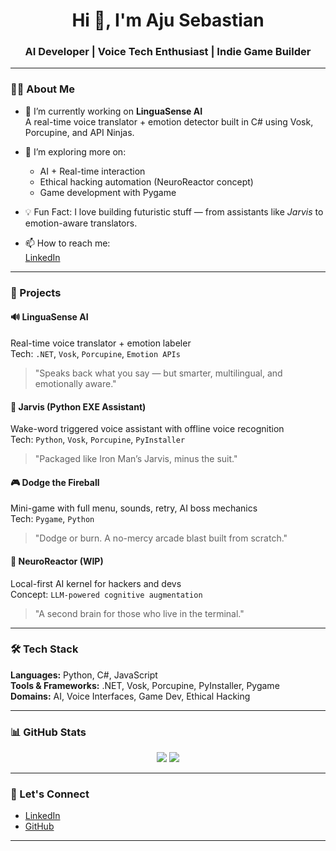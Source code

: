 <h1 align="center">Hi 👋, I'm Aju Sebastian</h1>
<h3 align="center">AI Developer | Voice Tech Enthusiast | Indie Game Builder</h3>

---

### 👨‍💻 About Me
- 🔭 I’m currently working on **LinguaSense AI**  
  A real-time voice translator + emotion detector built in C# using Vosk, Porcupine, and API Ninjas.

- 🌱 I’m exploring more on:
  - AI + Real-time interaction
  - Ethical hacking automation (NeuroReactor concept)
  - Game development with Pygame

- 💡 Fun Fact: I love building futuristic stuff — from assistants like *Jarvis* to emotion-aware translators.

- 📫 How to reach me:  
  [LinkedIn](https://www.linkedin.com/in/aju-sebastian-78b155265/)

---

### 🧠 Projects

#### 🔊 LinguaSense AI
Real-time voice translator + emotion labeler  
Tech: `.NET`, `Vosk`, `Porcupine`, `Emotion APIs`  
> "Speaks back what you say — but smarter, multilingual, and emotionally aware."

#### 🤖 Jarvis (Python EXE Assistant)
Wake-word triggered voice assistant with offline voice recognition  
Tech: `Python`, `Vosk`, `Porcupine`, `PyInstaller`  
> "Packaged like Iron Man’s Jarvis, minus the suit."

#### 🎮 Dodge the Fireball
Mini-game with full menu, sounds, retry, AI boss mechanics  
Tech: `Pygame`, `Python`  
> "Dodge or burn. A no-mercy arcade blast built from scratch."

#### 🧬 NeuroReactor (WIP)
Local-first AI kernel for hackers and devs  
Concept: `LLM-powered cognitive augmentation`  
> "A second brain for those who live in the terminal."

---

### 🛠️ Tech Stack
**Languages:** Python, C#, JavaScript  
**Tools & Frameworks:** .NET, Vosk, Porcupine, PyInstaller, Pygame  
**Domains:** AI, Voice Interfaces, Game Dev, Ethical Hacking

---

### 📊 GitHub Stats
<p align="center">
  <img src="https://github-readme-stats.vercel.app/api?username=aju-sebastian&show_icons=true&theme=tokyonight" />
  <img src="https://github-readme-stats.vercel.app/api/top-langs/?username=aju-sebastian&layout=compact&theme=tokyonight" />
</p>

---

### 🔗 Let's Connect
- [LinkedIn](https://www.linkedin.com/in/aju-sebastian-78b155265/)
- [GitHub](https://github.com/aju-sebastian)

---
